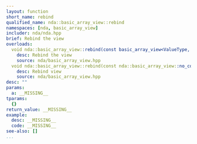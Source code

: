 ```yaml
---
layout: function
short_name: rebind
qualified_name: nda::basic_array_view::rebind
namespaces: [nda, basic_array_view]
includer: nda/nda.hpp
brief: Rebind the view
overloads:
  void nda::basic_array_view::rebind(const basic_array_view<ValueType, Rank, Layout, Algebra, AccessorPolicy, OwningPolicy> & a):
    desc: Rebind the view
    source: nda/basic_array_view.hpp
  void nda::basic_array_view::rebind(const nda::basic_array_view::no_const_view_t & a):
    desc: Rebind view
    source: nda/basic_array_view.hpp
desc: ""
params:
  a: __MISSING__
tparams:
  {}
return_value: __MISSING__
example:
  desc: __MISSING__
  code: __MISSING__
see-also: []
...
```


